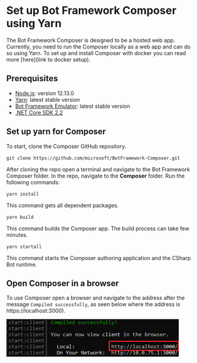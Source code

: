 # Set up Bot Framework Composer using Yarn

The Bot Framework Composer is designed to be a hosted web app. Currently, you need to run the Composer locally as a web app and can do so using Yarn. To set up and install Composer with docker you can read more [here](link to docker setup). 

## Prerequisites

- [Node.js](https://nodejs.org/dist/v12.13.0/): version 12.13.0
- [Yarn](https://yarnpkg.com/en/docs/install): latest stable version
- [Bot Framework Emulator](https://github.com/microsoft/BotFramework-Emulator/releases/latest): latest stable version
- [.NET Core SDK 2.2](https://dotnet.microsoft.com/download/dotnet-core/2.2)

## Set up yarn for Composer
To start, clone the Composer GitHub repository. 
```
git clone https://github.com/microsoft/BotFramework-Composer.git
```

After cloning the repo open a terminal and navigate to the Bot Framework Composer folder. In the repo, navigate to the **Composer** folder. Run the following commands:
```
yarn install
```
  This command gets all dependent packages.

```
yarn build
```
  This command builds the Composer app. The build process can take few minutes.

```
yarn startall
```
  This command starts the Composer authoring application and the CSharp Bot runtime. 

## Open Composer in a browser
To use Composer open a browser and navigate to the address after the message `Compiled successfully`, as seen below where the address is https://localhost:3000).

![browser gif](./media/setup-yarn/composer-address.png)
